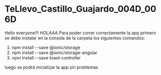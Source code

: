# TeLlevo_Castillo_Guajardo_004D_006D
Hello everyone!!!
HOLAAA
Para poder correr correctamente la app primero se debe instalar en la consola de la carpeta los siguientes comandos:
1) npm install --save @ionic/storage
2) npm install --save @ionic/storage-angular
3) npm install --save toast-controller

luego se podrá inicializar la app sin problemas
